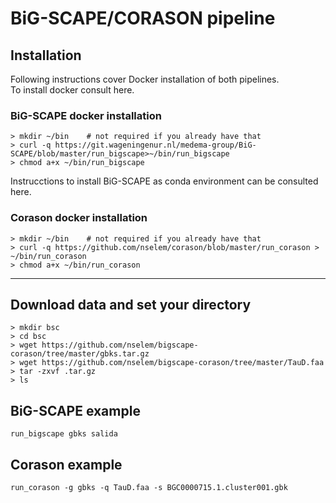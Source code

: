 # BiG-SCAPE/CORASON pipeline

## Installation
Following instructions cover Docker installation of both pipelines.    
To install docker consult here.  

### BiG-SCAPE docker installation     
`> mkdir ~/bin    # not required if you already have that`  
`> curl -q https://git.wageningenur.nl/medema-group/BiG-SCAPE/blob/master/run_bigscape>~/bin/run_bigscape`  
`> chmod a+x ~/bin/run_bigscape`  

Instrucctions to install BiG-SCAPE as conda environment can be consulted here.  

### Corason docker installation  
`> mkdir ~/bin    # not required if you already have that`    
`> curl -q https://github.com/nselem/corason/blob/master/run_corason > ~/bin/run_corason`    
`> chmod a+x ~/bin/run_corason`    

----------------
## Download data and set your directory  
`> mkdir bsc`  
`> cd bsc`  
`> wget https://github.com/nselem/bigscape-corason/tree/master/gbks.tar.gz`    
`> wget https://github.com/nselem/bigscape-corason/tree/master/TauD.faa`    
`> tar -zxvf .tar.gz`    
`> ls`  

## BiG-SCAPE example  
`run_bigscape gbks salida`  

## Corason example  
`run_corason -g gbks -q TauD.faa -s BGC0000715.1.cluster001.gbk`    
